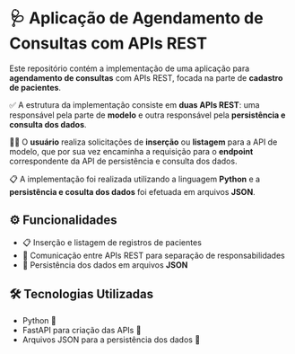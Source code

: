 # 🩺 Aplicação de Agendamento de Consultas com APIs REST

Este repositório contém a implementação de uma aplicação para **agendamento de consultas** com APIs REST, focada na parte de **cadastro de pacientes**.

✅ A estrutura da implementação consiste em **duas APIs REST**: uma responsável pela parte de **modelo** e outra responsável pela **persistência e consulta dos dados**.

👩🏻 O **usuário** realiza solicitações de **inserção** ou **listagem** para a API de modelo, que por sua vez encaminha a requisição para o **endpoint** correspondente da API de persistência e consulta dos dados.

📋 A implementação foi realizada utilizando a linguagem **Python** e a **persistência e cosulta dos dados** foi efetuada em arquivos **JSON**.

## ⚙️ Funcionalidades
- 📋 Inserção e listagem de registros de pacientes
- 🔁 Comunicação entre APIs REST para separação de responsabilidades
- 💾 Persistência dos dados em arquivos **JSON**

## 🛠️ Tecnologias Utilizadas
- Python 🐍
- FastAPI para criação das APIs 🚀
- Arquivos JSON para a persistência dos dados 📄
